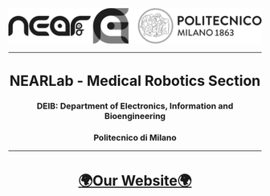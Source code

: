 
<p align="center"> 
<a href="https://nearlab.polimi.it/medical">
<picture>
  <source media="(prefers-color-scheme: dark)" srcset="logo_white.png">
  <img alt="NEARLab" src="logo_black.png" width="600" > 
</picture>
</a> </p>

<hr>
<h1 align="center"> NEARLab - Medical Robotics Section</h1>
<h3 align="center"> DEIB: Department of Electronics, Information and Bioengineering</h3>
<h3 align="center">Politecnico di Milano</h3>

<hr>

<h1 align="center"><a href="https://nearlab.polimi.it/medical"> 🌍Our Website🌍  </a></h1>